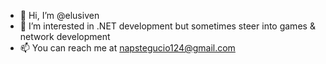 - 👋 Hi, I’m @elusiven
- 👀 I’m interested in .NET development but sometimes steer into games & network development
- 📫 You can reach me at napstegucio124@gmail.com

